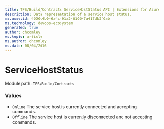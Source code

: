 ```yaml
---
title: TFS/Build/Contracts ServiceHostStatus API | Extensions for Azure DevOps Services
description: Data representation of a service host status.
ms.assetid: 4656c4b0-6a4c-91a3-8166-7a417db5f6ab
ms.technology: devops-ecosystem
generated: true
author: chcomley
ms.topic: article
ms.author: chcomley
ms.date: 08/04/2016
---
```


# ServiceHostStatus

Module path: `TFS/Build/Contracts`

### Values

- `Online` The service host is currently connected and accepting commands.
- `Offline` The service host is currently disconnected and not accepting commands.
